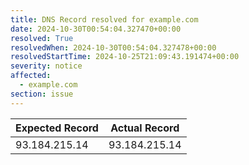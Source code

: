 ```yaml
---
title: DNS Record resolved for example.com
date: 2024-10-30T00:54:04.327470+00:00
resolved: True
resolvedWhen: 2024-10-30T00:54:04.327478+00:00
resolvedStartTime: 2024-10-25T21:09:43.191474+00:00
severity: notice
affected:
  - example.com
section: issue
---
```


| Expected Record  | Actual Record  |
|------------------|----------------|
| 93.184.215.14 | 93.184.215.14 |
